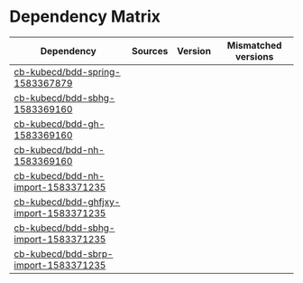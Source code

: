 # Dependency Matrix

Dependency | Sources | Version | Mismatched versions
---------- | ------- | ------- | -------------------
[cb-kubecd/bdd-spring-1583367879](https://github.com/cb-kubecd/bdd-spring-1583367879.git) |  | []() | 
[cb-kubecd/bdd-sbhg-1583369160](https://github.com/cb-kubecd/bdd-sbhg-1583369160.git) |  | []() | 
[cb-kubecd/bdd-gh-1583369160](https://github.com/cb-kubecd/bdd-gh-1583369160.git) |  | []() | 
[cb-kubecd/bdd-nh-1583369160](https://github.com/cb-kubecd/bdd-nh-1583369160.git) |  | []() | 
[cb-kubecd/bdd-nh-import-1583371235](https://github.com/cb-kubecd/bdd-nh-import-1583371235.git) |  | []() | 
[cb-kubecd/bdd-ghfjxy-import-1583371235](https://github.com/cb-kubecd/bdd-ghfjxy-import-1583371235.git) |  | []() | 
[cb-kubecd/bdd-sbhg-import-1583371235](https://github.com/cb-kubecd/bdd-sbhg-import-1583371235.git) |  | []() | 
[cb-kubecd/bdd-sbrp-import-1583371235](https://github.com/cb-kubecd/bdd-sbrp-import-1583371235.git) |  | []() | 
